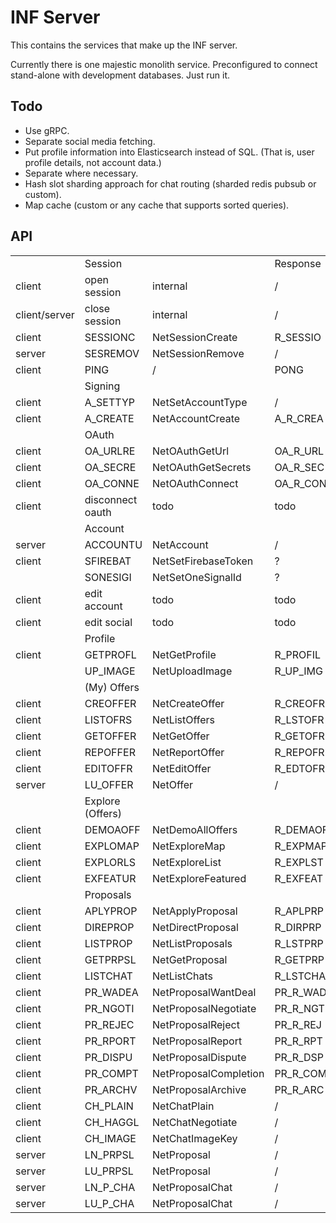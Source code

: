 # INF Server

This contains the services that make up the INF server.

Currently there is one majestic monolith service. Preconfigured to connect stand-alone with development databases. Just run it.

## Todo

- Use gRPC.
- Separate social media fetching.
- Put profile information into Elasticsearch instead of SQL. (That is, user profile details, not account data.)
- Separate where necessary.
- Hash slot sharding approach for chat routing (sharded redis pubsub or custom).
- Map cache (custom or any cache that supports sorted queries).

## API

| | | | | |
| --- | --- | --- | --- | --- |
| | Session | | Response | |
|client | open session | internal | / | / |
|client/server | close session | internal | / | / |
|client | SESSIONC | NetSessionCreate | R_SESSIO | NetSession |
|server | SESREMOV | NetSessionRemove | / | / |
|client | PING | / | PONG | / |
| | Signing | | | |
|client | A_SETTYP | NetSetAccountType | / | / |
|client | A_CREATE | NetAccountCreate | A_R_CREA | NetAccount |
| | OAuth | | | |
|client | OA_URLRE | NetOAuthGetUrl | OA_R_URL | NetOAuthUrl |
|client | OA_SECRE | NetOAuthGetSecrets | OA_R_SEC | NetOAuthSecrets |
|client | OA_CONNE | NetOAuthConnect | OA_R_CON | NetOAuthConnection |
|client | disconnect oauth | todo | todo | NetOAuthConnection |
| | Account | | | |
|server | ACCOUNTU | NetAccount | / | / |
|client | SFIREBAT | NetSetFirebaseToken | ? | ? |
| | SONESIGI | NetSetOneSignalId | ? | ? |
|client | edit account | todo | todo | NetAccountUpdate |
|client | edit social | todo | todo | NetAccountUpdate |
| | Profile | | | |
|client | GETPROFL | NetGetProfile | R_PROFIL | NetProfile |
| | UP_IMAGE | NetUploadImage | R_UP_IMG | NetUploadSigned |
| | (My) Offers | | | |
|client | CREOFFER | NetCreateOffer | R_CREOFR | NetOffer |
|client | LISTOFRS | NetListOffers | R_LSTOFR | NetOffer |
|client | GETOFFER | NetGetOffer | R_GETOFR | NetOffer |
|client | REPOFFER | NetReportOffer | R_REPOFR | NetReport |
|client | EDITOFFR | NetEditOffer | R_EDTOFR | NetOffer |
|server | LU_OFFER | NetOffer | / | / |
| | Explore (Offers) | | | |
|client | DEMOAOFF | NetDemoAllOffers | R_DEMAOF | NetOffer |
|client | EXPLOMAP | NetExploreMap | R_EXPMAP | NetMapEntry |
|client | EXPLORLS | NetExploreList | R_EXPLST | NetListEntry |
|client | EXFEATUR | NetExploreFeatured | R_EXFEAT | NetFeaturedEntry |
| | Proposals | | | |
|client | APLYPROP | NetApplyProposal | R_APLPRP | NetProposal |
|client | DIREPROP | NetDirectProposal | R_DIRPRP | NetProposal |
|client | LISTPROP | NetListProposals | R_LSTPRP | NetProposal |
|client | GETPRPSL | NetGetProposal | R_GETPRP | NetProposal |
|client | LISTCHAT | NetListChats | R_LSTCHA | NetProposalChat |
|client | PR_WADEA | NetProposalWantDeal | PR_R_WAD | NetProposal |
|client | PR_NGOTI | NetProposalNegotiate | PR_R_NGT | NetProposal |
|client | PR_REJEC | NetProposalReject | PR_R_REJ | NetProposal |
|client | PR_RPORT | NetProposalReport | PR_R_RPT | NetProposal |
|client | PR_DISPU | NetProposalDispute | PR_R_DSP | NetProposal |
|client | PR_COMPT | NetProposalCompletion | PR_R_COM | NetProposal |
|client | PR_ARCHV | NetProposalArchive | PR_R_ARC | NetProposal |
|client | CH_PLAIN | NetChatPlain | / | / |
|client | CH_HAGGL | NetChatNegotiate | / | / |
|client | CH_IMAGE | NetChatImageKey | / | / |
|server | LN_PRPSL | NetProposal | / | / |
|server | LU_PRPSL | NetProposal | / | / |
|server | LN_P_CHA | NetProposalChat | / | / |
|server | LU_P_CHA | NetProposalChat | / | / |

